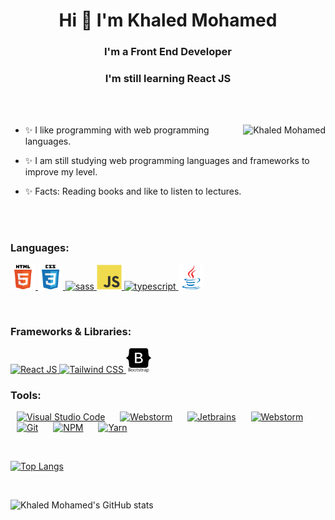 <!-- First of all; I benefited from placing this file by: @Adam-pw -->

<h1 align="center">Hi 👋 I'm Khaled Mohamed</h1>
<h3 align="center">I'm a Front End Developer</h3>
<h3 align="center">I'm still learning React JS</h3>

<br>
<br>

<p><img align="right" src="https://github.com/Adam-pw/Adam-pw/blob/main/animation_500_kxa883sd.gif" alt="Khaled Mohamed" /></p>


- ✨ I like programming with web programming languages.

- ✨ I am still studying web programming languages and frameworks to improve my level.

- ✨ Facts: Reading books and like to listen to lectures.

<br>

<br>

<h3 align="left">Languages:</h3>

<p align="left">
        <a href="https://www.w3.org/html/" target="_blank" rel="noreferrer" title="HTML 5">
            <img src="https://raw.githubusercontent.com/devicons/devicon/master/icons/html5/html5-original-wordmark.svg"
                alt="html5" width="40" height="40" />
        </a>
        <a href="https://www.w3schools.com/css/" target="_blank" rel="noreferrer" title="CSS 3">
            <img src="https://raw.githubusercontent.com/devicons/devicon/master/icons/css3/css3-original-wordmark.svg"
                alt="css3" width="40" height="40" />
        </a>
        <a href="https://sass-lang.com/" target="_blank" rel="noreferrer" title="SASS">
            <img src="https://user-images.githubusercontent.com/73050798/194060902-33c234aa-f984-46fb-8339-2d3fe5668352.svg" alt="sass"
                width="40" height="40" />
        </a>
        <a href="https://developer.mozilla.org/en-US/docs/Web/JavaScript" target="_blank" rel="noreferrer" title="JavaScript">
            <img src="https://raw.githubusercontent.com/devicons/devicon/master/icons/javascript/javascript-original.svg"
                alt="javascript" width="40" height="40" />
        </a>
        <a href="https://www.typescriptlang.org" target="_blank" rel="noreferrer" title="TypeScript">
            <img src="https://user-images.githubusercontent.com/73050798/194061683-06fa6e94-2546-4229-a5ad-3fbd2a09b185.svg" alt="typescript"
                 width="40" height="40" />
        </a>
        <a href="https://www.java.com" target="_blank" rel="noreferrer" title="Java">
            <img src="https://raw.githubusercontent.com/devicons/devicon/master/icons/java/java-original.svg" alt="java"
                width="40" height="40" />
        </a>
</p>

<br>

<h3 align="left">Frameworks & Libraries:</h3>
<p align="left">
       <a href="https://reactjs.org/" target="_blank" rel="noreferrer" title="React JS">
            <img src="https://user-images.githubusercontent.com/73050798/206855050-2a1ad1ed-ea68-4fe3-9331-8589e53cdec8.svg"
                alt="React JS" width="40" height="40" />
       </a>
       <a href="https://tailwindcss.com/" target="_blank" rel="noreferrer" title="Tailwind CSS">
            <img src="https://user-images.githubusercontent.com/73050798/206854925-7fc4a019-63c8-42fa-a2a8-8d387db662d6.svg"
                alt="Tailwind CSS" width="40" height="40" />
       </a>
        <a href="https://getbootstrap.com" target="_blank" rel="noreferrer" title="Bootstrap">
            <img src="https://raw.githubusercontent.com/devicons/devicon/master/icons/bootstrap/bootstrap-plain-wordmark.svg"
                alt="bootstrap" width="40" height="40" />
       </a>
</p>

<h3 align="left">Tools:</h3>

<p align="left">
        <a href="https://code.visualstudio.com/" target="_blank" rel="noreferrer" title="Visual Studio Code" style="display:inline-block; margin: 0 10px;">
            <img src="https://user-images.githubusercontent.com/73050798/164910763-552e46b6-6cf2-49db-8f90-3b5e2a2ab2bf.svg"
                alt="Visual Studio Code" width="40" height="40" />
        </a>
        <a href="https://atom.io/" target="_blank" rel="noreferrer" title="Atom" style="display:inline-block; margin: 0 10px;">
            <img src="https://user-images.githubusercontent.com/73050798/171990944-5e2977f1-670a-4f8c-b7ea-889b5e747d29.svg"
                alt="Webstorm" width="40" height="40" />
        </a>
        <a href="https://www.jetbrains.com/idea/" target="_blank" rel="noreferrer" title="Jetbrains" style="display:inline-block; margin: 0 10px;">
            <img src="https://user-images.githubusercontent.com/73050798/164911013-a65fe1d0-941f-4230-a206-c6ccf00f02f4.png"
                alt="Jetbrains" width="40" height="40" />
        </a>
        <a href="https://www.jetbrains.com/webstorm/" target="_blank" rel="noreferrer" title="Webstorm" style="display:inline-block; margin: 0 10px;">
            <img src="https://user-images.githubusercontent.com/73050798/171990703-e7be2bc5-bfb6-4fdf-bd6e-6466e306138d.svg"
                alt="Webstorm" width="40" height="40" />
        </a>
        <a href="https://git-scm.com/" target="_blank" rel="noreferrer" title="Git" style="display:inline-block; margin: 0 10px;">
            <img src="https://user-images.githubusercontent.com/73050798/164911838-a9d50ce1-8f82-4832-ae99-a3058abbd122.svg"
                alt="Git" width="40" height="40" />
        </a>
        <a href="https://www.npmjs.com/" target="_blank" rel="noreferrer" title="NPM" style="display:inline-block; margin: 0 10px;">
            <img src="https://user-images.githubusercontent.com/73050798/194062722-bed93466-66c4-40ff-9157-ad7aa71b4917.svg"
                alt="NPM" width="40" height="40" />
        </a>
        <a href="https://yarnpkg.com/" target="_blank" rel="noreferrer" title="Yarn" style="display:inline-block; margin: 0 10px;">
            <img src="https://user-images.githubusercontent.com/73050798/194062993-61947c21-d16e-461f-a7b9-8c7bc40ffb87.svg"
                alt="Yarn" width="40" height="40" />
        </a>
</p>

<br>

[![Top Langs](https://github-readme-stats.vercel.app/api/top-langs/?username=krypton225&theme=dracula&layout=compact&langs_count=20)](https://github.com/anuraghazra/github-readme-stats)

<br>

![Khaled Mohamed's GitHub stats](https://github-readme-stats.vercel.app/api?username=krypton225&show_icons=true&theme=dracula)

<br>
